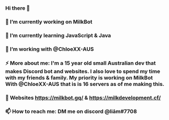 ### Hi there 👋
### 🔭 I’m currently working on MilkBot
### 🌱 I’m currently learning JavaScript & Java
### 🤔 I’m working with @ChloeXX-AUS
### ⚡ More about me: I'm a 15 year old small Australian dev that makes Discord bot and websites. I also love to spend my time with my friends & family. My priority is working on MilkBot With @ChloeXX-AUS that is is 16 servers as of me making this.
### 💬 Websites https://milkbot.gq/ & https://milkdevelopment.cf/
### 📫 How to reach me: DM me on discord @liām#7708
### 
<!--
**liamobr-art/liamobr-art** is a ✨ _special_ ✨ repository because its `README.md` (this file) appears on your GitHub profile.

Here are some ideas to get you started:

- 🔭 I’m currently working on ...
- 🌱 I’m currently learning ...
- 👯 I’m looking to collaborate on ...
- 🤔 I’m looking for help with ...
- 💬 Ask me about ...
- 📫 How to reach me: ...
- 😄 Pronouns: ...
- ⚡ Fun fact: ...
-->
